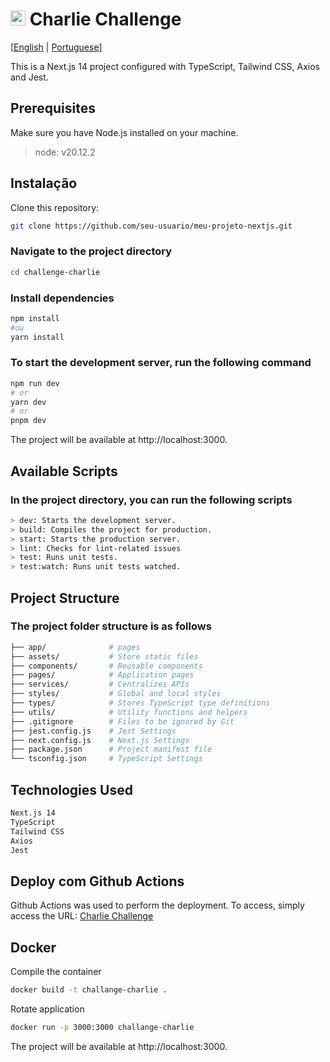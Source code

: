 # <img src="https://avatars1.githubusercontent.com/u/7063040?v=4&s=200.jpg" alt="HU" width="24" /> Charlie Challenge

[[English](README.md) | [Portuguese](README.pt.md)]

This is a Next.js 14 project configured with TypeScript, Tailwind CSS, Axios and Jest.

## Prerequisites

Make sure you have Node.js installed on your machine.

> node: v20.12.2

## Instalação

Clone this repository:
```bash
git clone https://github.com/seu-usuario/meu-projeto-nextjs.git
```
### Navigate to the project directory

```bash
cd challenge-charlie
```

### Install dependencies
```bash
npm install
#ou
yarn install
```

### To start the development server, run the following command
```bash
npm run dev
# or
yarn dev
# or
pnpm dev
```

The project will be available at http://localhost:3000.

## Available Scripts
### In the project directory, you can run the following scripts

```bash
> dev: Starts the development server.
> build: Compiles the project for production.
> start: Starts the production server.
> lint: Checks for lint-related issues
> test: Runs unit tests.
> test:watch: Runs unit tests watched.
```

## Project Structure
### The project folder structure is as follows
```bash
├── app/              # pages
├── assets/           # Store static files
├── components/       # Reusable components
├── pages/            # Application pages
├── services/         # Centralizes APIs
├── styles/           # Global and local styles
├── types/            # Stores TypeScript type definitions
├── utils/            # Utility functions and helpers
├── .gitignore        # Files to be ignored by Git
├── jest.config.js    # Jest Settings
├── next.config.js    # Next.js Settings
├── package.json      # Project manifest file
└── tsconfig.json     # TypeScript Settings
```
## Technologies Used

```bash
Next.js 14
TypeScript
Tailwind CSS
Axios
Jest
```

## Deploy com Github Actions

Github Actions was used to perform the deployment. To access, simply access the URL: [Charlie Challenge](https://pedrohenrickcs.github.io/challenge-charlie/)

## Docker
Compile the container
```bash
docker build -t challange-charlie .
```

Rotate application
```bash
docker run -p 3000:3000 challange-charlie
```

The project will be available at http://localhost:3000.
